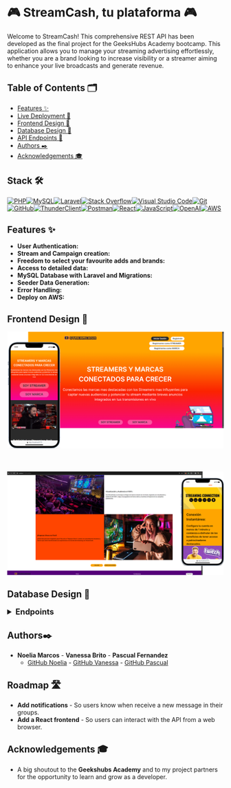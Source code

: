 # 🎮 StreamCash, tu plataforma 🎮

Welcome to StreamCash! This comprehensive REST API has been developed as the final project for the GeeksHubs Academy bootcamp. This application allows you to manage your streaming advertising effortlessly, whether you are a brand looking to increase visibility or a streamer aiming to enhance your live broadcasts and generate revenue.

## Table of Contents 🗂️

-   [Features ✨](#features-)
-   [Live Deployment 📡](#live-deployment-)
-   [Frontend Design 📖](#frontend-design-)
-   [Database Design 📖](#database-design-)
-   [API Endpoints 🔌](#api-endpoints-)
-   [Authors ✒️](#authors-)
-   [Acknowledgements 🎓](#acknowledgements-)

## Stack 🛠️

[![PHP](https://img.shields.io/badge/php-%23777BB4.svg?style=for-the-badge&logo=php&logoColor=white)](https://www.php.net/manual/es/intro-whatis.php)[![MySQL](https://img.shields.io/badge/mysql-%2300f.svg?style=for-the-badge&logo=mysql&logoColor=white)](https://www.mysql.com/)[![Laravel](https://img.shields.io/badge/laravel-%23FF2D20.svg?style=for-the-badge&logo=laravel&logoColor=white)](https://laravel.com/)[![Stack Overflow](https://img.shields.io/badge/-Stackoverflow-FE7A16?style=for-the-badge&logo=stack-overflow&logoColor=white)](https://stackoverflow.com/)[![Visual Studio Code](https://img.shields.io/badge/Visual%20Studio%20Code-0078d7.svg?style=for-the-badge&logo=visual-studio-code&logoColor=white)](https://code.visualstudio.com/)[![Git](https://img.shields.io/badge/git-%23F05033.svg?style=for-the-badge&logo=git&logoColor=white)](https://git-scm.com/)[![GitHub](https://img.shields.io/badge/github-%23121011.svg?style=for-the-badge&logo=github&logoColor=white)](https://github.com/)[![ThunderClient](https://img.shields.io/badge/Thunder_Client-%237A1FA2?style=for-the-badge)](https://www.thunderclient.com/)[![Postman](https://img.shields.io/badge/Postman-FF6C37?style=for-the-badge&logo=postman&logoColor=white)](https://www.postman.com/)[![React](https://img.shields.io/badge/React-61DAFB?style=for-the-badge&logo=react&logoColor=white)](https://reactjs.org/)[![JavaScript](https://img.shields.io/badge/JavaScript-F7DF1E?style=for-the-badge&logo=javascript&logoColor=black)](https://developer.mozilla.org/en-US/docs/Web/JavaScript)[![OpenAI](https://img.shields.io/badge/OpenAI-%236400A5?style=for-the-badge)](https://www.openai.com/)[![AWS](https://img.shields.io/badge/AWS-%23232F3E?style=for-the-badge&logo=amazon-aws&logoColor=white)](https://aws.amazon.com/)


## Features ✨

-   **User Authentication:**
-   **Stream and Campaign creation:**
-   **Freedom to select your favourite adds and brands:**
-   **Access to detailed data:**
-   **MySQL Database with Laravel and Migrations:**
-   **Seeder Data Generation:**
-   **Error Handling:**
-   **Deploy on AWS:**

## Frontend Design 📖

<img width="803" alt="ERD" src=./src/assets/readme/vista-principal.png>
<br></br>
<br></br>
<img width="803" alt="ERD" src=./src/assets/readme/vista-2.png>


## Database Design 📖


<details>
  <summary style="font-weight: bold; font-size: 1.3em;">Endpoints</summary>

-   `Route::post('/register')` Register users.
-   `Route::post('/login')` Login in the app.
-   `Route::post('/logout')` Logout from the app.
-   `Route::post('/videogame')` Put a new videogame on the database.
-   `Route::put('/videogame/{id}')`Edit the data of a videogame.
-   `Route::delete('/videogame/{id}')`Delete a videogame from the database.
-   `Route::get('/videogame/{id}')`Get an especific videogame.
-   `Route::get('/videogames')`Get a list of all videogames.
-   `Route::get('/profile')`Show your user profile.
-   `Route::put('/users/inactivate')`Inactivate a user.
-   `Route::put('/users/activate/{id}')`Activate a user as a superadmin.
-   `Route::put('/users')`Get a list of all users.
-   `Route::put('/users/password')`Change your user password.
-   `Route::post('/rooms')`Create a new game room.
-   `Route::get('/rooms')`Get a list of all game rooms.
-   `Route::get('/rooms/{id}')`Get an especific room.
-   `Route::delete('/rooms/{id}')`Delete an especific room.
-   `Route::put('/rooms/{id}')`Edit the data of a room.
-   `Route::post('/member')`Create a new member to enter in a room.
-   `Route::get('/members')`Get a list of all the members.
-   `Route::delete('/member')`Delete a member.
-   `Route::post('/messages')`Create a message.
-   `Route::get('/messages/{id}')`Get a list of all messages in an especific room.
-   `Route::delete('/messages/{id}')`Delete a message.
-   `Route::put('/message/{id}')`Edit a message.
-   `Route::get('/allMessages')`Get all messages as a superadmin.

</details>

## Authors✒️

-   **Noelia Marcos** - **Vanessa Brito** - **Pascual Fernandez**
    -   [GitHub Noelia](https://github.com/Noeliamll) - [GitHub Vanessa](https://github.com/vanbrigo) - [GitHub Pascual](https://github.com/PascuFCalvo)

## Roadmap 🛣️

-   **Add notifications** - So users know when receive a new message in their groups.
-   **Add a React frontend** - So users can interact with the API from a web browser.

## Acknowledgements 🎓

-   A big shoutout to the **Geekshubs Academy** and to my project partners for the opportunity to learn and grow as a developer.